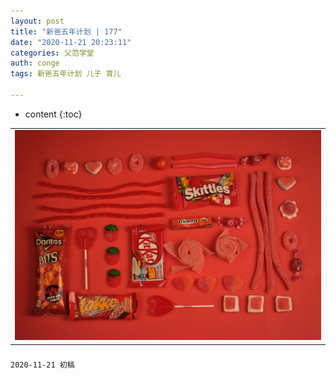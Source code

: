 ```yaml
---
layout: post
title: "新爸五年计划 | 177"
date: "2020-11-21 20:23:11"
categories: 父范学堂
auth: conge
tags: 新爸五年计划 儿子 育儿

---
```

* content
{:toc}


||
|----|
| ![candies](../assets/images/父范学堂/candy.jpg)|

### 




```
2020-11-21 初稿
```

